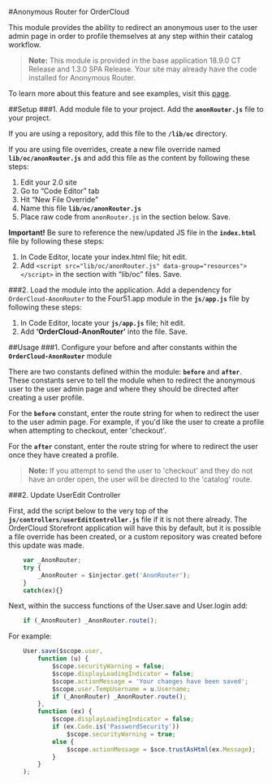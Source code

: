 #Anonymous Router for OrderCloud

This module provides the ability to redirect an anonymous user to the user admin page in order to profile themselves at any step within their catalog workflow.

>**Note:** This module is provided in the base application 18.9.0 CT Release and 1.3.0 SPA Release.  Your site may already have the code installed for Anonymous Router.

To learn more about this feature and see examples, visit this [page](https://volition.four51ordercloud.com/store/product/AnonymousRouter).

##Setup
###1. Add module file to your project.
Add the **`anonRouter.js`** file to your project.

If you are using a repository, add this file to the **`/lib/oc`** directory.

If you are using file overrides, create a new file override named **`lib/oc/anonRouter.js`** and add this file as the content by following these steps:

 1. Edit your 2.0 site
 2. Go to “Code Editor” tab
 3. Hit “New File Override”
 4. Name this file **`lib/oc/anonRouter.js`**
 5. Place raw code from `anonRouter.js` in the section below. Save.

**Important!** Be sure to reference the new/updated JS file in the **`index.html`** file by following these steps:

 1. In Code Editor, locate your index.html file; hit edit.
 2. Add `<script src="lib/oc/anonRouter.js" data-group="resources"></script>`  in the section with “lib/oc” files. Save.

###2. Load the module into the application.
Add a dependency for `OrderCloud-AnonRouter` to the Four51.app module in the **`js/app.js`** file by following these steps:

 1. In Code Editor, locate your **`js/app.js`** file; hit edit.
 2. Add **‘OrderCloud-AnonRouter’** into the file. Save.

##Usage
###1. Configure your before and after constants within the **`OrderCloud-AnonRouter`** module

There are two constants defined within the module: **`before`** and **`after`**. These constants serve to tell the module when to redirect the anonymous user to the user admin page and where they should be directed after creating a user profile.

For the **`before`** constant, enter the route string for when to redirect the user to the user admin page. For example, if you'd like the user to create a profile when attempting to checkout, enter 'checkout'.

For the **`after`** constant, enter the route string for where to redirect the user once they have created a profile.

>**Note:** If you attempt to send the user to 'checkout' and they do not have an order open, the user will be directed to the 'catalog' route.

###2. Update UserEdit Controller

First, add the script below to the very top of the **`js/controllers/userEditController.js`** file if it is not there already.   The OrderCloud Storefront application will have this by default, but it is possible a file override has been created, or a custom repository was created before this update was made.

```javascript
    var _AnonRouter;
    try {
        _AnonRouter = $injector.get('AnonRouter');
    }
    catch(ex){}
```


Next, within the success functions of the User.save and User.login add:

```javascript
    if (_AnonRouter) _AnonRouter.route();
```

For example: 

```javascript
    User.save($scope.user,
        function (u) {
            $scope.securityWarning = false;
            $scope.displayLoadingIndicator = false;
            $scope.actionMessage = 'Your changes have been saved';
            $scope.user.TempUsername = u.Username;
            if (_AnonRouter) _AnonRouter.route();
        },
        function (ex) {
            $scope.displayLoadingIndicator = false;
            if (ex.Code.is('PasswordSecurity'))
                $scope.securityWarning = true;
            else {
                $scope.actionMessage = $sce.trustAsHtml(ex.Message);
            }
        }
    );
```

